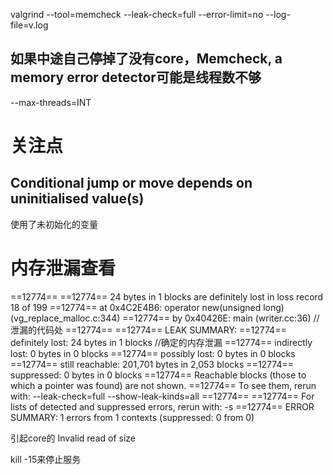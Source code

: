 valgrind --tool=memcheck --leak-check=full --error-limit=no --log-file=v.log

## 如果中途自己停掉了没有core，Memcheck, a memory error detector可能是线程数不够
--max-threads=INT

# 关注点
## Conditional jump or move depends on uninitialised value(s)
使用了未初始化的变量

# 内存泄漏查看

==12774== 
==12774== 24 bytes in 1 blocks are definitely lost in loss record 18 of 199
==12774==    at 0x4C2E4B6: operator new(unsigned long) (vg_replace_malloc.c:344)
==12774==    by 0x40426E: main (writer.cc:36) // 泄漏的代码处
==12774==
==12774== LEAK SUMMARY:
==12774==    definitely lost: 24 bytes in 1 blocks //确定的内存泄漏
==12774==    indirectly lost: 0 bytes in 0 blocks
==12774==      possibly lost: 0 bytes in 0 blocks
==12774==    still reachable: 201,701 bytes in 2,053 blocks
==12774==         suppressed: 0 bytes in 0 blocks
==12774== Reachable blocks (those to which a pointer was found) are not shown.
==12774== To see them, rerun with: --leak-check=full --show-leak-kinds=all
==12774== 
==12774== For lists of detected and suppressed errors, rerun with: -s
==12774== ERROR SUMMARY: 1 errors from 1 contexts (suppressed: 0 from 0)


引起core的
Invalid read of size 


kill -15来停止服务